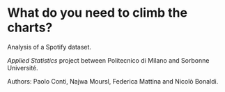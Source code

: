 # What do you need to climb the charts?
Analysis of a Spotify dataset.

*Applied Statistics* project between Politecnico di Milano and Sorbonne Université.

Authors: Paolo Conti, Najwa Moursl, Federica Mattina and Nicolò Bonaldi.
